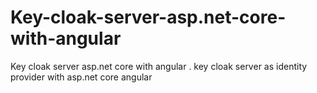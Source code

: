 # Key-cloak-server-asp.net-core-with-angular
Key cloak server asp.net core with angular . key cloak server as identity provider with asp.net core angular
